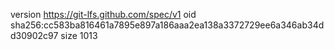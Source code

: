 version https://git-lfs.github.com/spec/v1
oid sha256:cc583ba816461a7895e897a186aaa2ea138a3372729ee6a346ab34dd30902c97
size 1013
